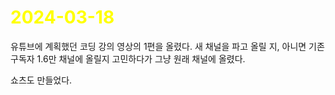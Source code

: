 # <span style="color:yellow">2024-03-18</span>
유튜브에 계획했던 코딩 강의 영상의 1편을 올렸다.
새 채널을 파고 올릴 지, 아니면 기존 구독자 1.6만 채널에 올릴지 고민하다가 그냥 원래 채널에 올렸다.

쇼츠도 만들었다.
